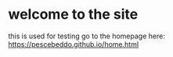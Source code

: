 # welcome to the site
this is used for testing
go to the homepage here: https://pescebeddo.github.io/home.html
